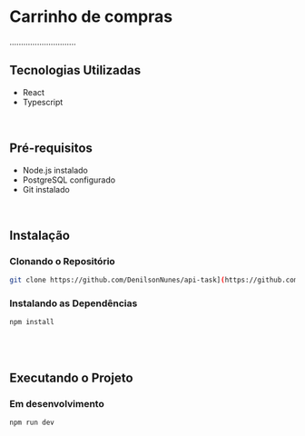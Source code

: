 # Carrinho de compras

.............................

## Tecnologias Utilizadas

- React
- Typescript

<br/>

## Pré-requisitos

- Node.js instalado
- PostgreSQL configurado
- Git instalado
  
<br/>

## Instalação

### Clonando o Repositório

```bash
git clone https://github.com/DenilsonNunes/api-task](https://github.com/DenilsonNunes/carrinho-de-compras
```
### Instalando as Dependências

```bash
npm install
```

<br/>

<br/>

## Executando o Projeto

### Em desenvolvimento

```bash
npm run dev
```


